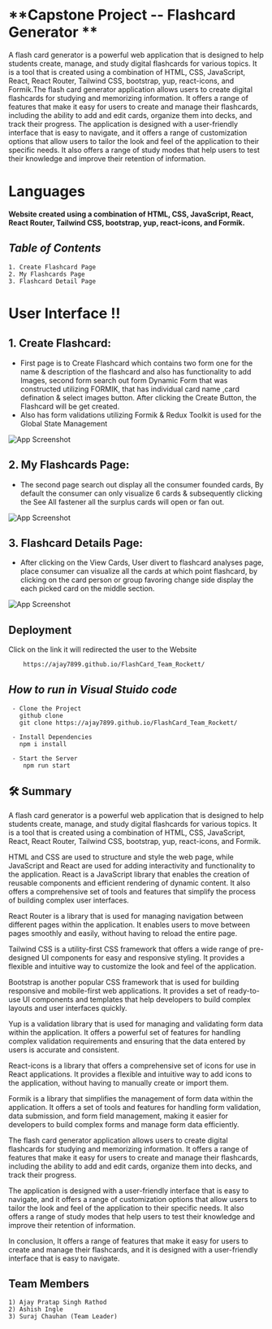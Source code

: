 
# **Capstone Project -- Flashcard Generator **

A flash card generator is a powerful web application that is designed to help students create, manage, and study digital flashcards for various topics. It is a tool that is created using a combination of HTML, CSS, JavaScript, React, React Router, Tailwind CSS, bootstrap, yup, react-icons, and Formik.The flash card generator application allows users to create digital flashcards for studying and memorizing information. It offers a range of features that make it easy for users to create and manage their flashcards, including the ability to add and edit cards, organize them into decks, and track their progress.
The application is designed with a user-friendly interface that is easy to navigate, and it offers a range of customization options that allow users to tailor the look and feel of the application to their specific needs. It also offers a range of study modes that help users to test their knowledge and improve their retention of information.

# Languages

**Website created using a combination of HTML, CSS, JavaScript, React, React Router, Tailwind CSS, bootstrap, yup, react-icons, and Formik.**

## _Table of Contents_

    1. Create Flashcard Page
    2. My Flashcards Page
    3. Flashcard Detail Page

# User Interface !!

## 1. Create Flashcard:

- First page is to Create Flashcard which contains two form one for the name & description of the flashcard and also has functionality to add Images, second form search out form Dynamic Form that was constructed utilizing FORMIK, that has individual card name ,card defination & select images button. After clicking the Create Button, the Flashcard will be get created.
- Also has form validations utilizing Formik & Redux Toolkit is used for the Global State Management

![App Screenshot](https://media.discordapp.net/attachments/1052534424111165475/1085832502494642176/Poject_home.png)

## 2. My Flashcards Page:

- The second page search out display all the consumer founded cards, By default the consumer can only visualize 6 cards & subsequently clicking the See All fastener all the surplus cards will open or fan out.

![App Screenshot](https://media.discordapp.net/attachments/1052534424111165475/1085832502184247406/myFlash.png)

## 3. Flashcard Details Page:

- After clicking on the View Cards, User divert to flashcard analyses page, place consumer can visualize all the cards at which point flashcard, by clicking on the card person or group favoring change side display the each picked card on the middle section.

![App Screenshot](https://media.discordapp.net/attachments/1052534424111165475/1085832501861306388/FlashDetails.png)

## Deployment

Click on the link it will redirected the user to the Website


```bash
 	https://ajay7899.github.io/FlashCard_Team_Rockett/
```

## _How to run in Visual Stuido code_

     - Clone the Project
       github clone 
       git clone https://ajay7899.github.io/FlashCard_Team_Rockett/

     - Install Dependencies
       npm i install
       
     - Start the Server
        npm run start

## 🛠 Summary

A flash card generator is a powerful web application that is designed to help students create, manage, and study digital flashcards for various topics. It is a tool that is created using a combination of HTML, CSS, JavaScript, React, React Router, Tailwind CSS, bootstrap, yup, react-icons, and Formik.

HTML and CSS are used to structure and style the web page, while JavaScript and React are used for adding interactivity and functionality to the application. React is a JavaScript library that enables the creation of reusable components and efficient rendering of dynamic content. It also offers a comprehensive set of tools and features that simplify the process of building complex user interfaces.

React Router is a library that is used for managing navigation between different pages within the application. It enables users to move between pages smoothly and easily, without having to reload the entire page.

Tailwind CSS is a utility-first CSS framework that offers a wide range of pre-designed UI components for easy and responsive styling. It provides a flexible and intuitive way to customize the look and feel of the application.

Bootstrap is another popular CSS framework that is used for building responsive and mobile-first web applications. It provides a set of ready-to-use UI components and templates that help developers to build complex layouts and user interfaces quickly.

Yup is a validation library that is used for managing and validating form data within the application. It offers a powerful set of features for handling complex validation requirements and ensuring that the data entered by users is accurate and consistent.

React-icons is a library that offers a comprehensive set of icons for use in React applications. It provides a flexible and intuitive way to add icons to the application, without having to manually create or import them.

Formik is a library that simplifies the management of form data within the application. It offers a set of tools and features for handling form validation, data submission, and form field management, making it easier for developers to build complex forms and manage form data efficiently.

The flash card generator application allows users to create digital flashcards for studying and memorizing information. It offers a range of features that make it easy for users to create and manage their flashcards, including the ability to add and edit cards, organize them into decks, and track their progress.

The application is designed with a user-friendly interface that is easy to navigate, and it offers a range of customization options that allow users to tailor the look and feel of the application to their specific needs. It also offers a range of study modes that help users to test their knowledge and improve their retention of information.

In conclusion, It offers a range of features that make it easy for users to create and manage their flashcards, and it is designed with a user-friendly interface that is easy to navigate.

## Team Members

    1) Ajay Pratap Singh Rathod
    2) Ashish Ingle
    3) Suraj Chauhan (Team Leader)
